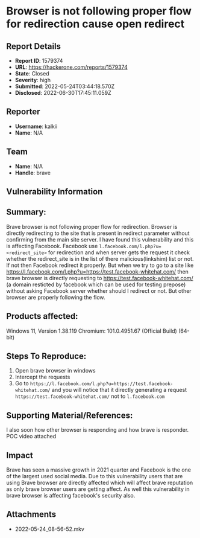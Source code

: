 # Browser is not following proper flow for redirection cause open redirect 

## Report Details
- **Report ID**: 1579374
- **URL**: https://hackerone.com/reports/1579374
- **State**: Closed
- **Severity**: high
- **Submitted**: 2022-05-24T03:44:18.570Z
- **Disclosed**: 2022-06-30T17:45:11.059Z

## Reporter
- **Username**: kalkii
- **Name**: N/A

## Team
- **Name**: N/A
- **Handle**: brave

## Vulnerability Information
## Summary:

Brave browser is not following proper flow for redirection. Browser is directly redirecting to the site that is present in redirect parameter without confirming from the main site server.
I have found this vulnerability and this is affecting Facebook. Facebook use ```l.facebook.com/l.php?u=<redirect_site>``` for redirection and when server gets the request it check whether the redirect_site is in the list of there malicious(linkshim) list or not. If not then Facebook redirect  it properly.
But when we try to go to a site like https://l.facebook.com/l.php?u=https://test.facebook-whitehat.com/ then brave browser is directly requesting to https://test.facebook-whitehat.com/ (a domain resticted by facebook which can be used for testing prepose) without asking Facebook server  whether should I redirect or not. But other browser are properly following the flow. 

## Products affected: 

 Windows 11, Version 1.38.119 Chromium: 101.0.4951.67 (Official Build) (64-bit)

## Steps To Reproduce:

1. Open brave browser in windows
2.  Intercept the requests
3. Go to ```https://l.facebook.com/l.php?u=https://test.facebook-whitehat.com/``` and you will notice that it directly generating a request ```https://test.facebook-whitehat.com/``` not to ```l.facebook.com```

## Supporting Material/References:

 I also soon how other browser is responding and how brave is responder. POC video attached

## Impact

Brave has seen a massive growth in 2021 quarter and Facebook is the one of the largest used social media.
Due to this vulnerability users that are using Brave browser are directly affected which will affect brave reputation as only brave browser users are getting affect.
As well  this vulnerability in brave browser is affecting facebook's security also.

## Attachments
- 2022-05-24_08-56-52.mkv

